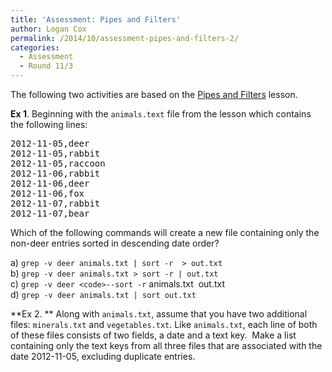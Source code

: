 ```yaml
---
title: 'Assessment: Pipes and Filters'
author: Logan Cox
permalink: /2014/10/assessment-pipes-and-filters-2/
categories:
  - Assessment
  - Round 11/3
---
```

The following two activities are based on the [Pipes and Filters][1] lesson.

**Ex 1**. Beginning with the `animals.text` file from the lesson which contains the following lines:

<pre>2012-11-05,deer
2012-11-05,rabbit
2012-11-05,raccoon
2012-11-06,rabbit
2012-11-06,deer
2012-11-06,fox
2012-11-07,rabbit
2012-11-07,bear</pre>

Which of the following commands will create a new file containing only the non-deer entries sorted in descending date order?

a) `grep -v deer animals.txt | sort -r  > out.txt`  
b) `grep -v deer animals.txt > sort -r | out.txt`  
c) `grep -v deer <code>--sort -r` animals.txt  out.txt</code>  
d) `grep -v deer animals.txt | sort out.txt`

**Ex 2. ** Along with `animals.txt`, assume that you have two additional files: `minerals.txt` and `vegetables.txt`. Like `animals.txt`, each line of both of these files consists of two fields, a date and a text key.  Make a list containing only the text keys from all three files that are associated with the date 2012-11-05, excluding duplicate entries.

 [1]: http://software-carpentry.org/v5/novice/shell/03-pipefilter.html
